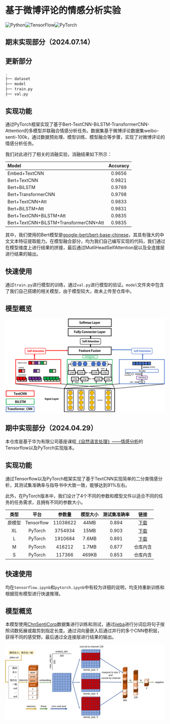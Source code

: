 # 基于微博评论的情感分析实验

![Python](https://img.shields.io/badge/python-3670A0?style=for-the-badge&logo=python&logoColor=ffdd54)![TensorFlow](https://img.shields.io/badge/TensorFlow-%23FF6F00.svg?style=for-the-badge&logo=TensorFlow&logoColor=white)![PyTorch](https://img.shields.io/badge/PyTorch-%23EE4C2C.svg?style=for-the-badge&logo=PyTorch&logoColor=white)

## 期末实现部分（2024.07.14）

## 更新部分

```shell
.
├── dataset
├── model
├── train.py
├── val.py
```

## 实现功能

通过PyTorch框架实现了基于Bert-TextCNN-BiLSTM-TransformerCNN-Attention的多模型并联融合情感分析任务。数据集基于微博评论数据集weibo-senti-100k，通过数据预处理、模型训练、模型融合等步骤，实现了对微博评论的情感分析任务。

我们对此进行了相关的消融实验，消融结果如下所示：

| Model                                  | Accuracy |
| :------------------------------------- | :------: |
| Embed+TextCNN                          |  0.9656  |
| Bert+TextCNN                           |  0.9821  |
| Bert+BiLSTM                            |  0.9789  |
| Bert+TransformerCNN                    |  0.9798  |
| Bert+TextCNN+Att                       |  0.9833  |
| Bert+BiLSTM+Att                        |  0.9831  |
| Bert+TextCNN+BiLSTM+Att                |  0.9835  |
| Bert+TextCNN+BiLSTM+TransformerCNN+Att |  0.9835  |

其中，我们使用的Bert模型是[google-bert/bert-base-chinese](https://huggingface.co/google-bert/bert-base-chinese)，其具有强大的中文文本特征提取能力。在模型融合部分，均为我们自己编写实现的代码，我们通过在模型维度上进行结果的拼接，最后通过MutliHeadSelfAttention层以及全连接层进行结果的输出。

## 快速使用

通过`train.py`进行模型的训练，通过`val.py`进行模型的验证。`model`文件夹中包含了我们自己搭建的相关模型，由于模型较大，故未上传至仓库中。

## 模型概览

![](figure/model.png)

## 期中实现部分（2024.04.29）

本仓库是基于华为有限公司基座课程[《自然语言处理》——情感分析](https://connect.huaweicloud.com/courses/learn/course-v1:HuaweiX+CBUCNXA028+Self-paced/about)的Tensorflow以及PyTorch实现版本。

## 实现功能

通过Tensorflow以及PyTorch框架实现了基于TextCNN实现简单的二分类情感分析，其测试集准确率与指导书中大致一致，能够达到91%左右。

此外，在PyTorch版本中，我们设计了4个不同的参数和模型文件以适合不同的任务的任务需求，且拥有不同的参数大小。

|  类型  |    平台    |  参数量  | 模型大小 | 测试集准确率 |                             链接                             |
| :----: | :--------: | :------: | :------: | :----------: | :----------------------------------------------------------: |
| 原模型 | Tensorflow | 11038622 |   44MB   |    0.894     | [下载](https://pan.baidu.com/s/1ekZin3XVA0OntkX4RbWIJw?pwd=5qkl ) |
|   XL   |  PyTorch   | 3754934  |   15MB   |    0.903     | [下载](https://pan.baidu.com/s/1ekZin3XVA0OntkX4RbWIJw?pwd=5qkl ) |
|   L    |  PyTorch   | 1910684  |  7.6MB   |    0.891     | [下载](https://pan.baidu.com/s/1ekZin3XVA0OntkX4RbWIJw?pwd=5qkl ) |
|   M    |  PyTorch   |  416212  |  1.7MB   |    0.877     |                           仓库内含                           |
|   S    |  PyTorch   |  117366  |  469KB   |    0.853     |                           仓库内含                           |

## 快速使用

均在`tensorflow.ipynb`和`pytorch.ipynb`中有较为详细的说明，均支持重新训练和根据现有模型进行快速推理。

## 模型概览

本模型使用[ChnSentiCorp](https://www.sciencedirect.com/science/article/abs/pii/S0957417407001534)数据集进行训练和测试，通过[jieba](https://github.com/fxsjy/jieba)进行分词后将句子按照词数拓展或裁剪到指定长度。通过词向量嵌入后通过并行的多个CNN卷积层，获得不同的感受野。最后通过全连接层进行结果的输出。

![TextCNN](figure/model.svg)

